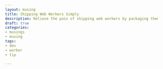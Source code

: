 ```yaml
---
layout: musing
title: Shipping Web Workers Simply
description: Relieve the pain of shipping web workers by packaging them up as tagged template strings
draft: true
categories:
- musings
- musing
tags:
- dev
- worker
- tip

---
```

